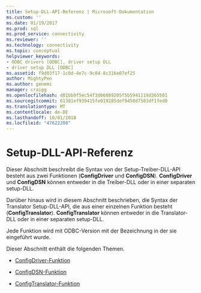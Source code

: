 ```yaml
---
title: Setup-DLL-API-Referenz | Microsoft-Dokumentation
ms.custom: ''
ms.date: 01/19/2017
ms.prod: sql
ms.prod_service: connectivity
ms.reviewer: ''
ms.technology: connectivity
ms.topic: conceptual
helpviewer_keywords:
- ODBC drivers [ODBC], driver setup DLL
- driver setup DLL [ODBC]
ms.assetid: f9d03f17-1c0d-4e7c-9c04-8c316e07ef25
author: MightyPen
ms.author: genemi
manager: craigg
ms.openlocfilehash: d81bb9f5ec54f3d66089205f5b5941119d365501
ms.sourcegitcommit: 61381ef939415fe019285def9450d7583df1fed0
ms.translationtype: MT
ms.contentlocale: de-DE
ms.lasthandoff: 10/01/2018
ms.locfileid: "47622208"
---
```

# <a name="setup-dll-api-reference"></a>Setup-DLL-API-Referenz
Dieser Abschnitt beschreibt die Syntax von der Setup-Treiber-DLL-API besteht aus zwei Funktionen (**ConfigDriver** und **ConfigDSN**). **ConfigDriver** und **ConfigDSN** können entweder in die Treiber-DLL oder in einer separaten setup-DLL.  
  
 Darüber hinaus wird in diesem Abschnitt beschrieben, die Syntax der Translator Setup-DLL-API, die aus einer einzelnen Funktion besteht (**ConfigTranslator**). **ConfigTranslator** können entweder in die Translator-DLL oder in einer separaten setup-DLL.  
  
 Jede Funktion wird mit ODBC-Version mit der Bezeichnung in der sie eingeführt wurde.  
  
 Dieser Abschnitt enthält die folgenden Themen.  
  
-   [ConfigDriver-Funktion](../../../odbc/reference/syntax/configdriver-function.md)  
  
-   [ConfigDSN-Funktion](../../../odbc/reference/syntax/configdsn-function.md)  
  
-   [ConfigTranslator-Funktion](../../../odbc/reference/syntax/configtranslator-function.md)
